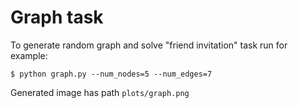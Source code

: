 # Graph task

To generate random graph and solve "friend invitation" task run for example:

```
$ python graph.py --num_nodes=5 --num_edges=7
```

Generated image has path `plots/graph.png`